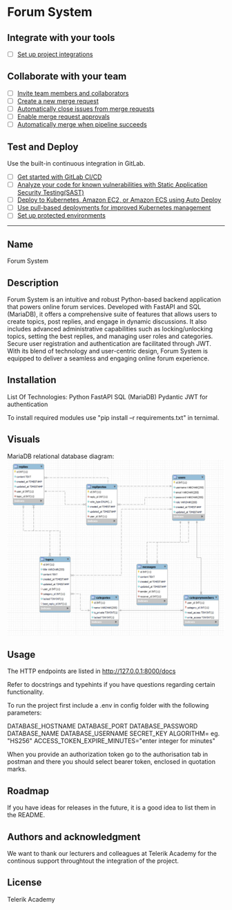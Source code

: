 # Forum System


## Integrate with your tools

- [ ] [Set up project integrations](https://gitlab.com/AntonNikiforov/forum_system/-/settings/integrations)

## Collaborate with your team

- [ ] [Invite team members and collaborators](https://docs.gitlab.com/ee/user/project/members/)
- [ ] [Create a new merge request](https://docs.gitlab.com/ee/user/project/merge_requests/creating_merge_requests.html)
- [ ] [Automatically close issues from merge requests](https://docs.gitlab.com/ee/user/project/issues/managing_issues.html#closing-issues-automatically)
- [ ] [Enable merge request approvals](https://docs.gitlab.com/ee/user/project/merge_requests/approvals/)
- [ ] [Automatically merge when pipeline succeeds](https://docs.gitlab.com/ee/user/project/merge_requests/merge_when_pipeline_succeeds.html)

## Test and Deploy

Use the built-in continuous integration in GitLab.

- [ ] [Get started with GitLab CI/CD](https://docs.gitlab.com/ee/ci/quick_start/index.html)
- [ ] [Analyze your code for known vulnerabilities with Static Application Security Testing(SAST)](https://docs.gitlab.com/ee/user/application_security/sast/)
- [ ] [Deploy to Kubernetes, Amazon EC2, or Amazon ECS using Auto Deploy](https://docs.gitlab.com/ee/topics/autodevops/requirements.html)
- [ ] [Use pull-based deployments for improved Kubernetes management](https://docs.gitlab.com/ee/user/clusters/agent/)
- [ ] [Set up protected environments](https://docs.gitlab.com/ee/ci/environments/protected_environments.html)

***

## Name
Forum System

## Description
Forum System is an intuitive and robust Python-based backend application that powers online forum services. Developed with FastAPI and SQL (MariaDB), it offers a comprehensive suite of features that allows users to create topics, post replies, and engage in dynamic discussions. It also includes advanced administrative capabilities such as locking/unlocking topics, setting the best replies, and managing user roles and categories. Secure user registration and authentication are facilitated through JWT. With its blend of technology and user-centric design, Forum System is equipped to deliver a seamless and engaging online forum experience.

## Installation
List Of Technologies:
Python
FastAPI
SQL (MariaDB)
Pydantic
JWT for authentication

To install required modules use "pip install –r requirements.txt" in ternimal.

## Visuals
MariaDB relational database diagram:
![Alt text](/images/database_diagram.jpg)


## Usage
The HTTP endpoints are listed in http://127.0.0.1:8000/docs 

Refer to docstrings and typehints if you have questions regarding certain functionality.

To run the project first include a .env in config folder with the following parameters:

DATABASE_HOSTNAME
DATABASE_PORT
DATABASE_PASSWORD
DATABASE_NAME
DATABASE_USERNAME 
SECRET_KEY
ALGORITHM= eg. "HS256"
ACCESS_TOKEN_EXPIRE_MINUTES="enter integer for minutes"

When you provide an authorization token go to the authorisation tab in postman and there you should select bearer token, enclosed in quotation marks. 


## Roadmap
If you have ideas for releases in the future, it is a good idea to list them in the README.


## Authors and acknowledgment
We want to thank our lecturers and colleagues at Telerik Academy for the continous support throughtout the integration of the project. 

## License
Telerik Academy

